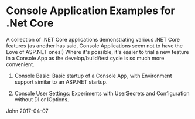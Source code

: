 # Console Application Examples for .Net Core #

A collection of .NET Core applications demonstrating various .NET Core features 
(as another has said, Console Applications seem not to have the Love of ASP.NET ones!)
Where it's possible, it's easier to trial a new feature in a Console App as the develop/build/test cycle is so much more convenient.

1. Console Basic:
   Basic startup of a Console App, with Environment support similar to an ASP.NET startup.

2. Console User Settings:
   Experiments with UserSecrets and Configuration without DI or IOptions.


John
2017-04-07
